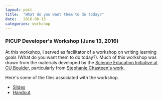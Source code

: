 ```yaml
---
layout: post
title:  "What do you want them to do today?"
date:   2016-06-13
categories: workshop
---
```


### PICUP Developer's Workshop (June 13, 2016)

At this workshop, I served as facilitator of a workshop on writing learning goals (What do you want them to do today?). Much of this workshop was drawn from the materials developed by the [Science Education Initiative at CU Boulder][sei], particularly from [Stephanie Chasteen's work][stephwork].

Here's some of the files associated with the workshop.

* [Slides][slides]
* [Handout][handout]

[slides]: https://github.com/dannycab/dannycab.github.io/blob/master/docs/workshops/2016-PICUP/2016_PICUPLearningGoalWorkshop.pdf
[handout]: https://github.com/dannycab/dannycab.github.io/blob/master/docs/workshops/2016-PICUP/2016_PICUPLearningGoalsWorkshop_Handout.pdf
[sei]: http://www.colorado.edu/sei/fac-resources/workshops-clickers-materials-LG.htm
[stephwork]: http://sciencegeekgirl.com/
